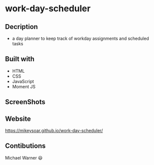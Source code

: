 # work-day-scheduler

## Decription
- a day planner to keep track of workday assignments and scheduled tasks

## Built with
- HTML
- CSS
- JavaScript
- Moment JS

## ScreenShots

## Website
https://mikeysoar.github.io/work-day-scheduler/

## Contibutions

Michael Warner :smiley:
